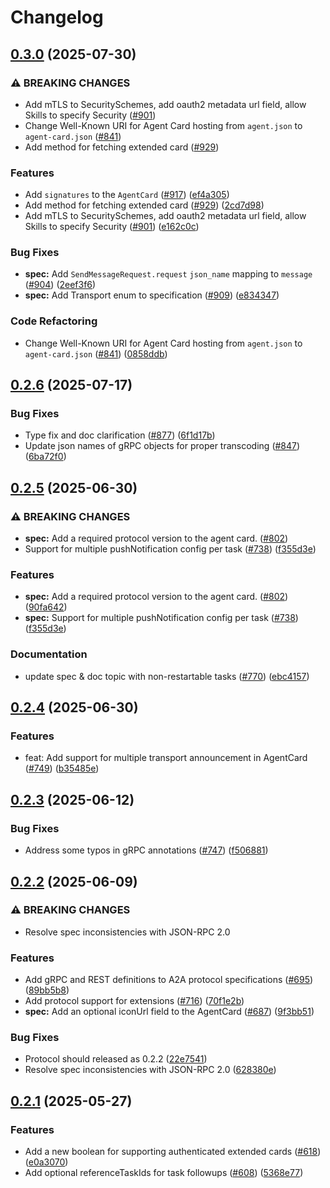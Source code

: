 # Changelog

## [0.3.0](https://github.com/a2aproject/A2A/compare/v0.2.6...v0.3.0) (2025-07-30)


### ⚠ BREAKING CHANGES

* Add mTLS to SecuritySchemes, add oauth2 metadata url field, allow Skills to specify Security ([#901](https://github.com/a2aproject/A2A/issues/901))
* Change Well-Known URI for Agent Card hosting from `agent.json` to `agent-card.json` ([#841](https://github.com/a2aproject/A2A/issues/841))
* Add method for fetching extended card ([#929](https://github.com/a2aproject/A2A/issues/929))

### Features

* Add `signatures` to the `AgentCard` ([#917](https://github.com/a2aproject/A2A/issues/917)) ([ef4a305](https://github.com/a2aproject/A2A/commit/ef4a30505381e99b20103724cabef024389bacef))
* Add method for fetching extended card ([#929](https://github.com/a2aproject/A2A/issues/929)) ([2cd7d98](https://github.com/a2aproject/A2A/commit/2cd7d98bc8566601b9a18ca8afe92a0b4d203248))
* Add mTLS to SecuritySchemes, add oauth2 metadata url field, allow Skills to specify Security ([#901](https://github.com/a2aproject/A2A/issues/901)) ([e162c0c](https://github.com/a2aproject/A2A/commit/e162c0c6c4f609d2f4eef9042466d176ec75ebda))


### Bug Fixes

* **spec:** Add `SendMessageRequest.request` `json_name` mapping to `message` ([#904](https://github.com/a2aproject/A2A/issues/904)) ([2eef3f6](https://github.com/a2aproject/A2A/commit/2eef3f6113851e690cee70a1b1643e1ffd6d2a60))
* **spec:** Add Transport enum to specification ([#909](https://github.com/a2aproject/A2A/issues/909)) ([e834347](https://github.com/a2aproject/A2A/commit/e834347c279186d9d7873b352298e8b19737dd5a))


### Code Refactoring

* Change Well-Known URI for Agent Card hosting from `agent.json` to `agent-card.json` ([#841](https://github.com/a2aproject/A2A/issues/841)) ([0858ddb](https://github.com/a2aproject/A2A/commit/0858ddb884dc4671681fd819648dfd697176abb3))

## [0.2.6](https://github.com/a2aproject/A2A/compare/v0.2.5...v0.2.6) (2025-07-17)


### Bug Fixes

* Type fix and doc clarification ([#877](https://github.com/a2aproject/A2A/issues/877)) ([6f1d17b](https://github.com/a2aproject/A2A/commit/6f1d17ba806c32f2b6fbe465be93ec13bfe7d83c))
* Update json names of gRPC objects for proper transcoding  ([#847](https://github.com/a2aproject/A2A/issues/847)) ([6ba72f0](https://github.com/a2aproject/A2A/commit/6ba72f0d51c2e3d0728f84e9743b6d0e88730b51))

## [0.2.5](https://github.com/a2aproject/A2A/compare/v0.2.4...v0.2.5) (2025-06-30)


### ⚠ BREAKING CHANGES

* **spec:** Add a required protocol version to the agent card. ([#802](https://github.com/a2aproject/A2A/issues/802))
* Support for multiple pushNotification config per task ([#738](https://github.com/a2aproject/A2A/issues/738)) ([f355d3e](https://github.com/a2aproject/A2A/commit/f355d3e922de61ba97873fe2989a8987fc89eec2))


### Features

* **spec:** Add a required protocol version to the agent card. ([#802](https://github.com/a2aproject/A2A/issues/802)) ([90fa642](https://github.com/a2aproject/A2A/commit/90fa64209498948b329a7b2ac6ec38942369157a))
* **spec:** Support for multiple pushNotification config per task ([#738](https://github.com/a2aproject/A2A/issues/738)) ([f355d3e](https://github.com/a2aproject/A2A/commit/f355d3e922de61ba97873fe2989a8987fc89eec2))


### Documentation

* update spec & doc topic with non-restartable tasks ([#770](https://github.com/a2aproject/A2A/issues/770)) ([ebc4157](https://github.com/a2aproject/A2A/commit/ebc4157ca87ae08d1c55e38e522a1a17201f2854))

## [0.2.4](https://github.com/a2aproject/A2A/compare/v0.2.3...v0.2.4) (2025-06-30)


### Features

* feat: Add support for multiple transport announcement in AgentCard ([#749](https://github.com/a2aproject/A2A/issues/749)) ([b35485e](https://github.com/a2aproject/A2A/commit/b35485e02e796d15232dec01acfab93fc858c3ec))

## [0.2.3](https://github.com/a2aproject/A2A/compare/v0.2.2...v0.2.3) (2025-06-12)


### Bug Fixes

* Address some typos in gRPC annotations ([#747](https://github.com/a2aproject/A2A/issues/747)) ([f506881](https://github.com/a2aproject/A2A/commit/f506881c9b8ff0632d7c7107d5c426646ae31592))

## [0.2.2](https://github.com/a2aproject/A2A/compare/v0.2.1...v0.2.2) (2025-06-09)


### ⚠ BREAKING CHANGES

* Resolve spec inconsistencies with JSON-RPC 2.0

### Features

* Add gRPC and REST definitions to A2A protocol specifications ([#695](https://github.com/a2aproject/A2A/issues/695)) ([89bb5b8](https://github.com/a2aproject/A2A/commit/89bb5b82438b74ff7bb0fafbe335db7100a0ac57))
* Add protocol support for extensions ([#716](https://github.com/a2aproject/A2A/issues/716)) ([70f1e2b](https://github.com/a2aproject/A2A/commit/70f1e2b0c68a3631888091ce9460a9f7fbfbdff2))
* **spec:** Add an optional iconUrl field to the AgentCard ([#687](https://github.com/a2aproject/A2A/issues/687)) ([9f3bb51](https://github.com/a2aproject/A2A/commit/9f3bb51257f008bd878d85e00ec5e88357016039))


### Bug Fixes

* Protocol should released as 0.2.2 ([22e7541](https://github.com/a2aproject/A2A/commit/22e7541be082c4f0845ff7fa044992cda05b437e))
* Resolve spec inconsistencies with JSON-RPC 2.0 ([628380e](https://github.com/a2aproject/A2A/commit/628380e7e392bc8f1778ae991d4719bd787c17a9))

## [0.2.1](https://github.com/a2aproject/A2A/compare/v0.2.0...v0.2.1) (2025-05-27)

### Features

* Add a new boolean for supporting authenticated extended cards ([#618](https://github.com/a2aproject/A2A/issues/618)) ([e0a3070](https://github.com/a2aproject/A2A/commit/e0a3070fc289110d43faf2e91b4ffe3c29ef81da))
* Add optional referenceTaskIds for task followups ([#608](https://github.com/a2aproject/A2A/issues/608)) ([5368e77](https://github.com/a2aproject/A2A/commit/5368e7728cb523caf1a9218fda0b1646325f524b))
